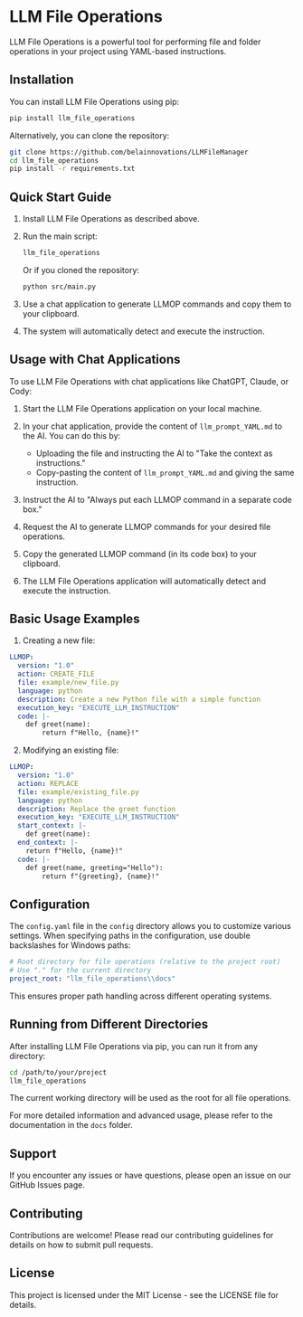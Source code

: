 # LLM File Operations

LLM File Operations is a powerful tool for performing file and folder operations in your project using YAML-based instructions.

## Installation

You can install LLM File Operations using pip:

```bash
pip install llm_file_operations
```

Alternatively, you can clone the repository:

```bash
git clone https://github.com/belainnovations/LLMFileManager
cd llm_file_operations
pip install -r requirements.txt
```

## Quick Start Guide

1. Install LLM File Operations as described above.

2. Run the main script:
   ```bash
   llm_file_operations
   ```
   Or if you cloned the repository:
   ```bash
   python src/main.py
   ```

3. Use a chat application to generate LLMOP commands and copy them to your clipboard.

4. The system will automatically detect and execute the instruction.

## Usage with Chat Applications

To use LLM File Operations with chat applications like ChatGPT, Claude, or Cody:

1. Start the LLM File Operations application on your local machine.

2. In your chat application, provide the content of `llm_prompt_YAML.md` to the AI. You can do this by:
   - Uploading the file and instructing the AI to "Take the context as instructions."
   - Copy-pasting the content of `llm_prompt_YAML.md` and giving the same instruction.

3. Instruct the AI to "Always put each LLMOP command in a separate code box."

4. Request the AI to generate LLMOP commands for your desired file operations.

5. Copy the generated LLMOP command (in its code box) to your clipboard.

6. The LLM File Operations application will automatically detect and execute the instruction.

## Basic Usage Examples

1. Creating a new file:

```yaml
LLMOP:
  version: "1.0"
  action: CREATE_FILE
  file: example/new_file.py
  language: python
  description: Create a new Python file with a simple function
  execution_key: "EXECUTE_LLM_INSTRUCTION"
  code: |-
    def greet(name):
        return f"Hello, {name}!"
```

2. Modifying an existing file:

```yaml
LLMOP:
  version: "1.0"
  action: REPLACE
  file: example/existing_file.py
  language: python
  description: Replace the greet function
  execution_key: "EXECUTE_LLM_INSTRUCTION"
  start_context: |-
    def greet(name):
  end_context: |-
    return f"Hello, {name}!"
  code: |-
    def greet(name, greeting="Hello"):
        return f"{greeting}, {name}!"
```


## Configuration

The `config.yaml` file in the `config` directory allows you to customize various settings. When specifying paths in the configuration, use double backslashes for Windows paths:

```yaml
# Root directory for file operations (relative to the project root)
# Use "." for the current directory
project_root: "llm_file_operations\\docs"
```

This ensures proper path handling across different operating systems.

## Running from Different Directories

After installing LLM File Operations via pip, you can run it from any directory:

```bash
cd /path/to/your/project
llm_file_operations
```

The current working directory will be used as the root for all file operations.

For more detailed information and advanced usage, please refer to the documentation in the `docs` folder.

## Support

If you encounter any issues or have questions, please open an issue on our GitHub Issues page.

## Contributing

Contributions are welcome! Please read our contributing guidelines for details on how to submit pull requests.

## License

This project is licensed under the MIT License - see the LICENSE file for details.
